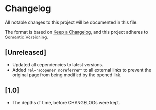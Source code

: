 # Changelog
All notable changes to this project will be documented in this file.

The format is based on [Keep a Changelog](https://keepachangelog.com/en/1.0.0/), and this project adheres to [Semantic Versioning](https://semver.org/spec/v2.0.0.html).

## [Unreleased]

- Updated all dependencies to latest versions.
- Added `rel="noopener noreferrer"` to all external links to prevent the original page from being modified by the opened link.

## [1.0]

- The depths of time, before CHANGELOGs were kept.
